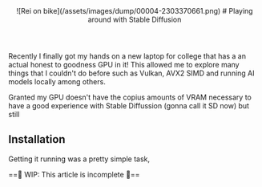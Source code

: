 <header>
![Rei on bike](/assets/images/dump/00004-2303370661.png)
# Playing around with Stable Diffusion
</header>

Recently I finally got my hands on a new laptop for college that has a an actual honest to goodness GPU in it!
This allowed me to explore many things that I couldn't do before such as Vulkan, AVX2 SIMD and running AI models locally among others.

Granted my GPU doesn't have the copius amounts of VRAM necessary to have a good experience with Stable Diffussion (gonna call it SD now) but still

## Installation
Getting it running was a pretty simple task,

==🚧 WIP: This article is incomplete 🚧==

